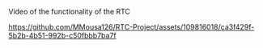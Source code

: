Video of the functionality of the RTC 

https://github.com/MMousa126/RTC-Project/assets/109816018/ca3f429f-5b2b-4b51-992b-c50fbbb7ba7f

